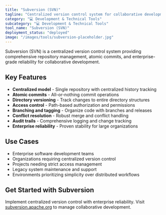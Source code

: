 ```yaml
---
title: "Subversion (SVN)"
tagline: "Centralized version control system for collaborative development"
category: "💻 Development & Technical Tools"
subcategory: "💻 Development & Technical Tools"
tool_name: "Subversion (SVN)"
deployment_status: "deployed"
image: "/images/tools/subversion-placeholder.jpg"
---
```

Subversion (SVN) is a centralized version control system providing comprehensive repository management, atomic commits, and enterprise-grade reliability for collaborative development.

## Key Features

- **Centralized model** - Single repository with centralized history tracking
- **Atomic commits** - All-or-nothing commit operations
- **Directory versioning** - Track changes to entire directory structures
- **Access control** - Path-based authorization and permissions
- **Branching and tagging** - Organize code with branches and releases
- **Conflict resolution** - Robust merge and conflict handling
- **Audit trails** - Comprehensive logging and change tracking
- **Enterprise reliability** - Proven stability for large organizations

## Use Cases

- Enterprise software development teams
- Organizations requiring centralized version control
- Projects needing strict access management
- Legacy system maintenance and support
- Environments prioritizing simplicity over distributed workflows

## Get Started with Subversion

Implement centralized version control with enterprise reliability. Visit [subversion.apache.org](https://subversion.apache.org) to manage collaborative development.